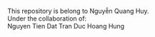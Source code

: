 This repository is belong to Nguyễn Quang Huy.  
Under the collaboration of:  
Nguyen Tien Dat 
Tran Duc Hoang Hung
